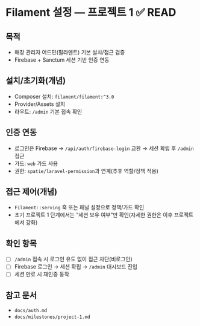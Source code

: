# Filament 설정 — 프로젝트 1 ✅ READ

## 목적
- 매장 관리자 어드민(필라멘트) 기본 설치/접근 검증
- Firebase + Sanctum 세션 기반 인증 연동

## 설치/초기화(개념)
- Composer 설치: `filament/filament:^3.0`
- Provider/Assets 설치
- 라우트: `/admin` 기본 접속 확인

## 인증 연동
- 로그인은 Firebase → `/api/auth/firebase-login` 교환 → 세션 확립 후 `/admin` 접근
- 가드: `web` 가드 사용
- 권한: `spatie/laravel-permission`과 연계(추후 역할/정책 적용)

## 접근 제어(개념)
- `Filament::serving` 훅 또는 패널 설정으로 정책/가드 확인
- 초기 프로젝트 1 단계에서는 “세션 보유 여부”만 확인(자세한 권한은 이후 프로젝트에서 강화)

## 확인 항목
- [ ] `/admin` 접속 시 로그인 유도 없이 접근 차단(비로그인)
- [ ] Firebase 로그인 → 세션 확립 → `/admin` 대시보드 진입
- [ ] 세션 만료 시 재인증 동작

## 참고 문서
- `docs/auth.md`
- `docs/milestones/project-1.md`
